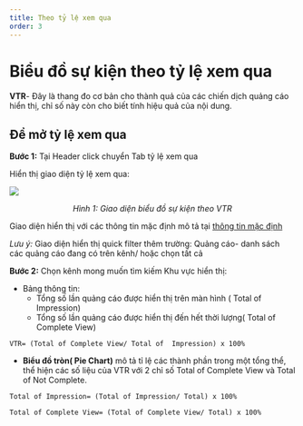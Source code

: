 ```yaml
---
title: Theo tỷ lệ xem qua
order: 3
---
```


# Biểu đồ sự kiện theo tỷ lệ xem qua

**VTR**- Đây là thang đo cơ bản cho thành quả của các chiến dịch quảng cáo hiển thị, chỉ số này còn cho biết tính hiệu quả của nội dung.

## Để mở tỷ lệ xem qua

**Bước 1:** Tại Header click chuyển Tab tỷ lệ xem qua

Hiển thị giao diện tỷ lệ xem qua:

![](/images/dai/event-chart-by-vtr.png)

<center>

_Hình 1: Giao diện biểu đồ sự kiện theo VTR_

</center>

Giao diện hiển thị với các thông tin mặc định mô tả tại [thông tin mặc định](../a-open-statistic)

_Lưu ý:_ Giao diện hiển thị quick filter thêm trường: Quảng cáo- danh sách các quảng cáo đang có trên kênh/ hoặc chọn tất cả

**Bước 2:** Chọn kênh mong muốn tìm kiếm
Khu vực hiển thị:

- Bảng thông tin:
  - Tổng số lần quảng cáo được hiển thị trên màn hình ( Total of Impression)
  - Tổng số lần quảng cáo được hiển thị đến hết thời lượng( Total of Complete View)

```
VTR= (Total of Complete View/ Total of  Impression) x 100%
```

- **Biểu đồ tròn( Pie Chart)** mô tả tỉ lệ các thành phần trong một tổng thể, thể hiện các số liệu của VTR với 2 chỉ số Total of Complete View và Total of Not Complete.

```
Total of Impression= (Total of Impression/ Total) x 100%
```

```
Total of Complete View= (Total of Complete View/ Total) x 100%
```
